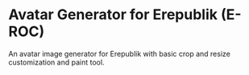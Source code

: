 # Avatar Generator for Erepublik (E-ROC)
An avatar image generator for Erepublik with basic crop and resize customization and paint tool.
